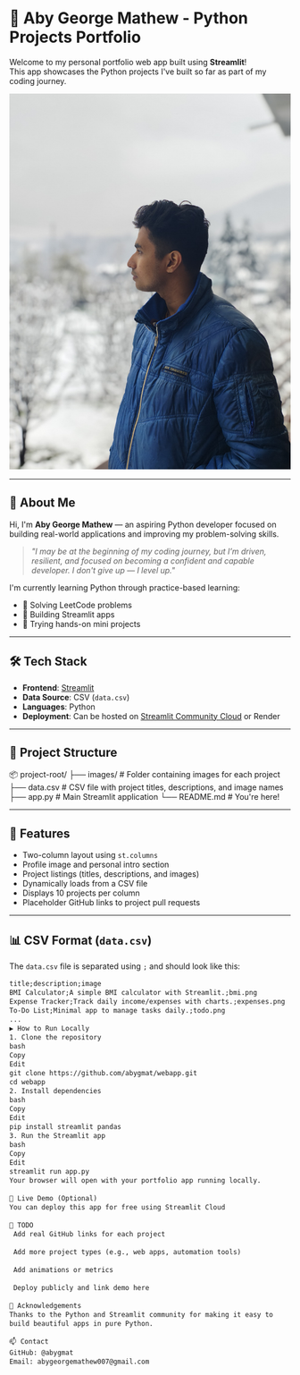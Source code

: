 # 🌟 Aby George Mathew - Python Projects Portfolio

Welcome to my personal portfolio web app built using **Streamlit**!  
This app showcases the Python projects I've built so far as part of my coding journey.

![Preview](images/new.jpeg)

---

## 👋 About Me

Hi, I'm **Aby George Mathew** — an aspiring Python developer focused on building real-world applications and improving my problem-solving skills.

> _"I may be at the beginning of my coding journey, but I’m driven, resilient, and focused on becoming a confident and capable developer. I don't give up — I level up."_

I'm currently learning Python through practice-based learning:  
- 🧠 Solving LeetCode problems  
- 🔨 Building Streamlit apps  
- 🧪 Trying hands-on mini projects

---

## 🛠️ Tech Stack

- **Frontend**: [Streamlit](https://streamlit.io/)
- **Data Source**: CSV (`data.csv`)
- **Languages**: Python
- **Deployment**: Can be hosted on [Streamlit Community Cloud](https://streamlit.io/cloud) or Render

---

## 📁 Project Structure
📦 project-root/
├── images/ # Folder containing images for each project
├── data.csv # CSV file with project titles, descriptions, and image names
├── app.py # Main Streamlit application
└── README.md # You're here!


---

## 🚀 Features

- Two-column layout using `st.columns`
- Profile image and personal intro section
- Project listings (titles, descriptions, and images)
- Dynamically loads from a CSV file
- Displays 10 projects per column
- Placeholder GitHub links to project pull requests

---

## 📊 CSV Format (`data.csv`)

The `data.csv` file is separated using `;` and should look like this:

```csv
title;description;image
BMI Calculator;A simple BMI calculator with Streamlit.;bmi.png
Expense Tracker;Track daily income/expenses with charts.;expenses.png
To-Do List;Minimal app to manage tasks daily.;todo.png
...
▶️ How to Run Locally
1. Clone the repository
bash
Copy
Edit
git clone https://github.com/abygmat/webapp.git
cd webapp
2. Install dependencies
bash
Copy
Edit
pip install streamlit pandas
3. Run the Streamlit app
bash
Copy
Edit
streamlit run app.py
Your browser will open with your portfolio app running locally.

🔗 Live Demo (Optional)
You can deploy this app for free using Streamlit Cloud

📌 TODO
 Add real GitHub links for each project

 Add more project types (e.g., web apps, automation tools)

 Add animations or metrics

 Deploy publicly and link demo here

🙌 Acknowledgements
Thanks to the Python and Streamlit community for making it easy to build beautiful apps in pure Python.

📫 Contact
GitHub: @abygmat
Email: abygeorgemathew007@gmail.com
